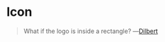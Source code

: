 # Icon

> What if the logo is inside a rectangle?
> ―[Dilbert](http://dilbert.com/strip/2003-12-14)
